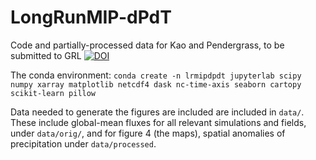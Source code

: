 # LongRunMIP-dPdT
Code and partially-processed data for Kao and Pendergrass, to be submitted to GRL 
[![DOI](https://zenodo.org/badge/775534309.svg)](https://zenodo.org/doi/10.5281/zenodo.12827997)


The conda environment: 
```conda create -n lrmipdpdt jupyterlab scipy numpy xarray matplotlib netcdf4 dask nc-time-axis seaborn cartopy scikit-learn pillow```

Data needed to generate the figures are included are included in ```data/```. These include global-mean fluxes for all relevant simulations and fields, under ```data/orig/```, and for figure 4 (the maps), spatial anomalies of precipitation under ```data/processed```.  

